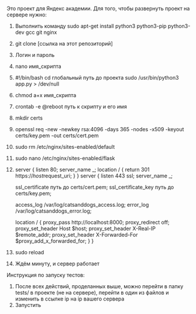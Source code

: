 Это проект для Яндекс академии.
Для того, чтобы развернуть проект на сервере нужно:
1. Выполнить команду sudo apt-get install python3 python3-pip python3-dev gcc git nginx
2. git clone [ссылка на этот репозиторий]
3. Логин и пароль
4. nano имя_скрипта
5. #!/bin/bash
cd глобальный путь до проекта
sudo /usr/bin/python3 app.py  > /dev/null
6. chmod a+x имя_скрипта
7. crontab -e
   @reboot путь к скрипту и его имя
8. mkdir certs
9. openssl req -new -newkey rsa:4096 -days 365 -nodes -x509 -keyout certs/key.pem -out certs/cert.pem
10. sudo rm /etc/nginx/sites-enabled/default
11. sudo nano /etc/nginx/sites-enabled/flask
12. server {
    listen 80;
    server_name _;
    location / {
        return 301 https://$host$request_uri;
    }
}
server {
    listen 443 ssl;
    server_name _;

    ssl_certificate путь до certs/cert.pem;
    ssl_certificate_key путь до certs/key.pem;

    access_log /var/log/catsanddogs_access.log;
    error_log /var/log/catsanddogs_error.log;

    location / {
        proxy_pass http://localhost:8000;
        proxy_redirect off;
        proxy_set_header Host $host;
        proxy_set_header X-Real-IP $remote_addr;
        proxy_set_header X-Forwarded-For $proxy_add_x_forwarded_for;
    }
}
13. sudo reload
15. Ждём минуту, и сервер работает

Инструкция по запуску тестов:
1. После всех действий, проделанных выше, можно перейти в папку tests/ в проекте (не на сервере), перейти в один из файлов и изменить в ссылке ip на ip вашего сервера
2. Запустить
